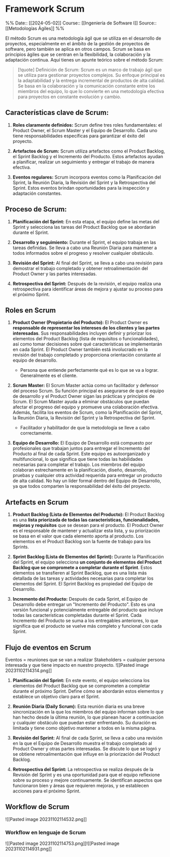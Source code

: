 # Framework Scrum

%%
Date:: [[2024-05-02]]
Course:: [[Ingeniería de Software I]]
Source:: [[Metodologías Ágiles]]
%%


El método Scrum es una metodología ágil que se utiliza en el desarrollo de proyectos, especialmente en el ámbito de la gestión de proyectos de software, pero también se aplica en otros campos. Scrum se basa en principios ágiles que se centran en la flexibilidad, la colaboración y la adaptación continua. Aquí tienes un apunte teórico sobre el método Scrum:


> [!quote] Definición de Scrum:
>Scrum es un marco de trabajo ágil que se utiliza para gestionar proyectos complejos. Su enfoque principal es la adaptabilidad y la entrega incremental de productos de alta calidad. Se basa en la colaboración y la comunicación constante entre los miembros del equipo, lo que lo convierte en una metodología efectiva para proyectos en constante evolución y cambio.

## **Características clave de Scrum:**

1. **Roles claramente definidos:** Scrum define tres roles fundamentales: el Product Owner, el Scrum Master y el Equipo de Desarrollo. Cada uno tiene responsabilidades específicas para garantizar el éxito del proyecto.
    
2. **Artefactos de Scrum:** Scrum utiliza artefactos como el Product Backlog, el Sprint Backlog y el Incremento del Producto. Estos artefactos ayudan a planificar, realizar un seguimiento y entregar el trabajo de manera efectiva.
    
3. **Eventos regulares:** Scrum incorpora eventos como la Planificación del Sprint, la Reunión Diaria, la Revisión del Sprint y la Retrospectiva del Sprint. Estos eventos brindan oportunidades para la inspección y adaptación constantes.
    

## **Proceso de Scrum:**

1. **Planificación del Sprint:** En esta etapa, el equipo define las metas del Sprint y selecciona las tareas del Product Backlog que se abordarán durante el Sprint.
    
2. **Desarrollo y seguimiento:** Durante el Sprint, el equipo trabaja en las tareas definidas. Se lleva a cabo una Reunión Diaria para mantener a todos informados sobre el progreso y resolver cualquier obstáculo.
    
3. **Revisión del Sprint:** Al final del Sprint, se lleva a cabo una revisión para demostrar el trabajo completado y obtener retroalimentación del Product Owner y las partes interesadas.
    
4. **Retrospectiva del Sprint:** Después de la revisión, el equipo realiza una retrospectiva para identificar áreas de mejora y ajustar su proceso para el próximo Sprint.
    
## Roles en Scrum

1. **Product Owner (Propietario del Producto):** El Product Owner es **responsable de representar los intereses de los clientes y las partes interesadas**. Sus responsabilidades incluyen definir y priorizar los elementos del Product Backlog (lista de requisitos o funcionalidades), así como tomar decisiones sobre qué características se implementarán en cada Sprint. El Product Owner también está involucrado en la revisión del trabajo completado y proporciona orientación constante al equipo de desarrollo.
    - Persona que entiende perfectamente qué es lo que se va a lograr. Generalmente es el cliente.
    
2. **Scrum Master:** El Scrum Master actúa como un facilitador y defensor del proceso Scrum. Su función principal es asegurarse de que el equipo de desarrollo y el Product Owner sigan las prácticas y principios de Scrum. El Scrum Master ayuda a eliminar obstáculos que puedan afectar el progreso del equipo y promueve una colaboración efectiva. Además, facilita los eventos de Scrum, como la Planificación del Sprint, la Reunión Diaria, la Revisión del Sprint y la Retrospectiva del Sprint.
    - Facilitador y habilitador de que la metodología se lleve a cabo correctamente.
    
3. **Equipo de Desarrollo:** El Equipo de Desarrollo está compuesto por profesionales que trabajan juntos para entregar el Incremento del Producto al final de cada Sprint. Este equipo es autoorganizado y multifuncional, lo que significa que tiene todas las habilidades necesarias para completar el trabajo. Los miembros del equipo colaboran estrechamente en la planificación, diseño, desarrollo, pruebas y cualquier otra actividad requerida para entregar un producto de alta calidad. No hay un líder formal dentro del Equipo de Desarrollo, ya que todos comparten la responsabilidad del éxito del proyecto.


## Artefacts en Scrum

1. **Product Backlog (Lista de Elementos del Producto):** El Product Backlog es una **lista priorizada de todas las características, funcionalidades, mejoras y requisitos** que se desean para el producto. El Product Owner es el responsable de mantener y actualizar esta lista, y su priorización se basa en el valor que cada elemento aporta al producto. Los elementos en el Product Backlog son la fuente de trabajo para los Sprints.
    
2. **Sprint Backlog (Lista de Elementos del Sprint):** Durante la Planificación del Sprint, el equipo selecciona **un conjunto de elementos del Product Backlog que se compromete a completar durante el Sprint**. Estos elementos se transfieren al Sprint Backlog, que es una lista más detallada de las tareas y actividades necesarias para completar los elementos del Sprint. El Sprint Backlog es propiedad del Equipo de Desarrollo.
    
3. **Incremento del Producto:** Después de cada Sprint, el Equipo de Desarrollo debe entregar un "Incremento del Producto". Esto es una versión funcional y potencialmente entregable del producto que incluye todas las características completadas durante el Sprint. Cada Incremento del Producto se suma a los entregables anteriores, lo que significa que el producto se vuelve más completo y funcional con cada Sprint.

## Flujo de eventos en Scrum
Eventos = reuniones que se van a realizar
Stakeholders = cualquier persona interesada y que tiene impacto en nuestro proyecto.
![[Pasted image 20231102114314.png]]
1. **Planificación del Sprint:** En este evento, el equipo selecciona los elementos del Product Backlog que se comprometen a completar durante el próximo Sprint. Define cómo se abordarán estos elementos y establece un objetivo claro para el Sprint.
    
2. **Reunión Diaria (Daily Scrum):** Esta reunión diaria es una breve sincronización en la que los miembros del equipo informan sobre lo que han hecho desde la última reunión, lo que planean hacer a continuación y cualquier obstáculo que puedan estar enfrentando. Su duración es limitada y tiene como objetivo mantener a todos en la misma página.
    
3. **Revisión del Sprint:** Al final de cada Sprint, se lleva a cabo una revisión en la que el Equipo de Desarrollo muestra el trabajo completado al Product Owner y otras partes interesadas. Se discute lo que se logró y se obtiene retroalimentación que influye en la priorización del Product Backlog.
    
4. **Retrospectiva del Sprint:** La retrospectiva se realiza después de la Revisión del Sprint y es una oportunidad para que el equipo reflexione sobre su proceso y mejore continuamente. Se identifican aspectos que funcionaron bien y áreas que requieren mejoras, y se establecen acciones para el próximo Sprint.

## Workflow de Scrum

![[Pasted image 20231102114532.png]]
### Workflow en lenguaje de Scrum
![[Pasted image 20231102114753.png]]![[Pasted image 20231102114931.png]]

